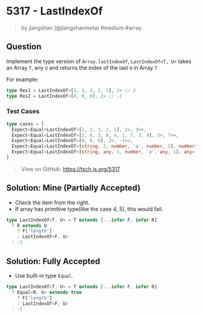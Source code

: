 # 5317 - LastIndexOf
> by jiangshan (@jiangshanmeta) #medium #array

## Question

Implement the type version of ```Array.lastIndexOf```, ```LastIndexOf<T, U>```  takes an Array ```T```, any ```U``` and returns the index of the last ```U``` in Array ```T```

For example:

```typescript
type Res1 = LastIndexOf<[1, 2, 3, 2, 1], 2> // 3
type Res2 = LastIndexOf<[0, 0, 0], 2> // -1
```

### Test Cases
```ts
type cases = [
  Expect<Equal<LastIndexOf<[1, 2, 3, 2, 1], 2>, 3>>,
  Expect<Equal<LastIndexOf<[2, 6, 3, 8, 4, 1, 7, 3, 9], 3>, 7>>,
  Expect<Equal<LastIndexOf<[0, 0, 0], 2>, -1>>,
  Expect<Equal<LastIndexOf<[string, 2, number, 'a', number, 1], number>, 4>>,
  Expect<Equal<LastIndexOf<[string, any, 1, number, 'a', any, 1], any>, 5>>,
]
```

> View on GitHub: https://tsch.js.org/5317

## Solution: Mine (Partially Accepted)

- Check the item from the right.
- If array has primitive type(like the case 4, 5), this would fail.

```ts
type LastIndexOf<T, U> = T extends [...infer F, infer R]
  ? R extends U
    ? F['length']
    : LastIndexOf<F, U>
  : -1
```

## Solution: Fully Accepted

- Use built-in type `Equal`.

```ts
type LastIndexOf<T, U> = T extends [...infer F, infer R]
  ? Equal<R, U> extends true
    ? F['length']
    : LastIndexOf<F, U>
  : -1
```
